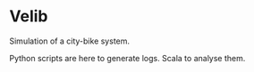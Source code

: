 # Velib
Simulation of a city-bike system.

Python scripts are here to generate logs.
Scala to analyse them. 
